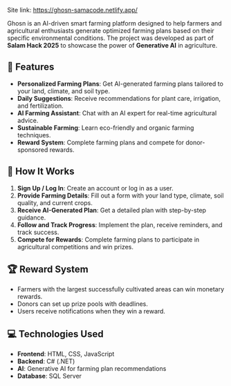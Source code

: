 Site link: https://ghosn-samacode.netlify.app/

Ghosn is an AI-driven smart farming platform designed to help farmers and agricultural enthusiasts generate optimized farming plans based on their specific environmental conditions. The project was developed as part of **Salam Hack 2025** to showcase the power of **Generative AI** in agriculture.  

## 🚀 Features  

- **Personalized Farming Plans**: Get AI-generated farming plans tailored to your land, climate, and soil type.  
- **Daily Suggestions**: Receive recommendations for plant care, irrigation, and fertilization.  
- **AI Farming Assistant**: Chat with an AI expert for real-time agricultural advice.  
- **Sustainable Farming**: Learn eco-friendly and organic farming techniques.  
- **Reward System**: Complete farming plans and compete for donor-sponsored rewards.  

## 🎯 How It Works  

1. **Sign Up / Log In**: Create an account or log in as a user.  
2. **Provide Farming Details**: Fill out a form with your land type, climate, soil quality, and current crops.  
3. **Receive AI-Generated Plan**: Get a detailed plan with step-by-step guidance.  
4. **Follow and Track Progress**: Implement the plan, receive reminders, and track success.  
5. **Compete for Rewards**: Complete farming plans to participate in agricultural competitions and win prizes.  

## 🏆 Reward System  

- Farmers with the largest successfully cultivated areas can win monetary rewards.  
- Donors can set up prize pools with deadlines.  
- Users receive notifications when they win a reward.  

## 💻 Technologies Used  

- **Frontend**: HTML, CSS, JavaScript  
- **Backend**: C# (.NET)  
- **AI**: Generative AI for farming plan recommendations  
- **Database**: SQL Server
